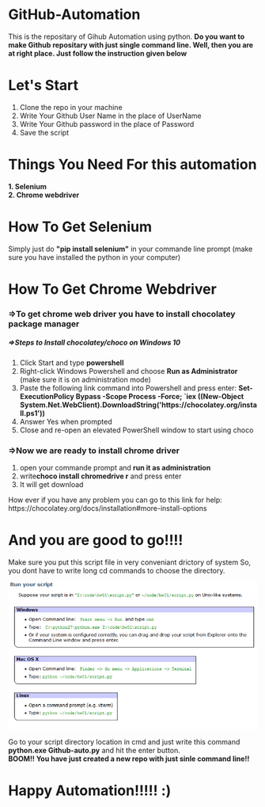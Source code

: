 # GitHub-Automation
This is the repositary of Gihub Automation using python.
<strong>Do you want to make Github repositary with just single command line. Well, then you are at right place. Just follow the instruction given below</strong>

# Let's Start
<ol>
  <li>Clone the repo in your machine</li>
  <li>Write Your Github User Name in the place of UserName</li>
  <li>Write Your Github password in the place of Password</li>
  <li>Save the script</li>
 </ol>

# Things You Need For this automation
<strong>1. Selenium</strong><br>
<strong>2. Chrome webdriver</strong><br>

# How To Get Selenium
Simply just do <strong>"pip install selenium"</strong> in your commande line prompt (make sure you have installed the python in your computer)

# How To Get Chrome Webdriver
<h3>=>To get chrome web driver you have to install chocolatey package manager</h3>

<h5>=>Steps to Install chocolatey/choco on Windows 10</h5>
<ol>
<li>Click Start and type <strong>powershell</strong></li>

<li>Right-click Windows Powershell and choose <strong>Run as Administrator</strong> (make sure it is on administration mode)</li>

<li>Paste the following link command into Powershell and press enter: <strong>Set-ExecutionPolicy Bypass -Scope Process -Force; `iex ((New-Object System.Net.WebClient).DownloadString('https://chocolatey.org/install.ps1'))</strong></li>

<li>Answer Yes when prompted</li>

<li>Close and re-open an elevated PowerShell window to start using choco</li>
</ol>

<h3>=>Now we are ready to install chrome driver</h3>
<ol>
<li>open your commande prompt and <strong>run it as administration</strong></li>

<li>write<strong>choco install chromedrive r</strong> and press enter</li>

<li>It will get download</li>
</ol>
<p>How ever if you have any problem you can go to this link for help: <link>https://chocolatey.org/docs/installation#more-install-options</link></p>


# And you are good to go!!!! 

Make sure you put this script file in very conveniant drictory of system So, you dont have to write long cd commands to choose the directory.<br>

<img src="img/Scripts Run.png">

Go to your script directory location in cmd and just write this command <strong>python.exe  Github-auto.py</strong> and hit the enter button.<br>
<strong>BOOM!! You have just created a new repo with just sinle command line!!</strong><br>
  
 # Happy Automation!!!!! :)
